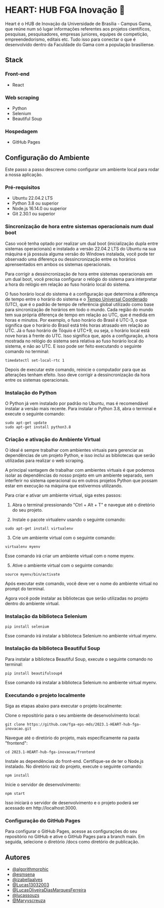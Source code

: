 
# HEART: HUB FGA Inovação :purple_heart:


Heart é o HUB de Inovação da Universidade de Brasília - Campus Gama, que reúne num só lugar informações referentes aos projetos científicos, pesquisas, pesquisadores, empresas juniores, equipes de competição, empreendedorismo, editais etc. Tudo isso para conectar o que é desenvolvido dentro da Faculdade do Gama com a população brasiliense.



## Stack 

### Front-end

- React

### Web scraping

- Python
- Selenium
- Beautiful Soup

### Hospedagem

- GitHub Pages



## Configuração do Ambiente

Este passo a passo descreve como configurar um ambiente local para rodar a nossa aplicação.

### Pré-requisitos

- Ubuntu 22.04.2 LTS
- Python 3.8 ou superior
- Node.js 16.14.0 ou superior
- Git 2.30.1 ou superior

### Sincronização de hora entre sistemas operacionais num dual boot

Caso você tenha optado por realizar um dual boot (inicialização dupla entre sistemas operacionais) e instalado a versão 22.04.2 LTS do Ubuntu na sua máquina e já possuia alguma versão do Windows instalada, você pode ter observado uma diferença ou dessincronização entre os horários aprensentados em ambos os sistemas operacionais.

Para corrigir a dessincronização de hora entre sistemas operacionais em um dual boot, você precisa configurar o relógio do sistema para interpretar a hora do relógio em relação ao fuso horário local do sistema. 

O fuso horário local do sistema é a configuração que determina a diferença de tempo entre o horário do sistema e o [Tempo Universal Coordenado](https://pt.wikipedia.org/wiki/Tempo_Universal_Coordenado) (UTC), que é o padrão de tempo de referência global utilizado como base para sincronização de horários em todo o mundo. Cada região do mundo tem sua própria diferença de tempo em relação ao UTC, que é medida em horas e minutos. Por exemplo, o fuso horário do Brasil é UTC-3, o que significa que o horário do Brasil está três horas atrasado em relação ao UTC. Já o fuso horário de Tóquio é UTC+9, ou seja, o horário local está nove horas à frente do UTC. Isso significa que, após a configuração, a hora mostrada no relógio do sistema será relativa ao fuso horário local do sistema, e não ao UTC. E isso pode ser feito executando o seguinte comando no terminal:

```
timedatectl set-local-rtc 1
```

Depois de executar este comando, reinicie o computador para que as alterações tenham efeito. Isso deve corrigir a dessincronização da hora entre os sistemas operacionais.

### Instalação do Python

O Python já vem instalado por padrão no Ubuntu, mas é recomendável instalar a versão mais recente. Para instalar o Python 3.8, abra o terminal e execute o seguinte comando:
```
sudo apt-get update
sudo apt-get install python3.8
```

### Criação e ativação do Ambiente Virtual

O ideal é sempre trabalhar com ambientes virtuais para gerenciar as dependências de um projeto Python, e isso inclui as bibliotecas que serão utilizadas para realizar o web scraping. 

A principal vantagem de trabalhar com ambientes virtuais é que podemos isolar as dependências do nosso projeto em um ambiente separado, sem interferir no sistema operacional ou em outros projetos Python que possam estar em execução na máquina que estivermos utilizando.

Para criar e ativar um ambiente virtual, siga estes passos:

1. Abra o terminal pressionando "Ctrl + Alt + T" e navegue até o diretório do seu projeto.

2. Instale o pacote virtualenv usando o seguinte comando:

```
sudo apt-get install virtualenv
```

3. Crie um ambiente virtual com o seguinte comando:

```
virtualenv myenv
```

Esse comando irá criar um ambiente virtual com o nome myenv.

5. Ative o ambiente virtual com o seguinte comando:

```
source myenv/bin/activate
```

Após executar este comando, você deve ver o nome do ambiente virtual no prompt do terminal.

Agora você pode instalar as bibliotecas que serão utilizadas no projeto dentro do ambiente virtual.

### Instalação da biblioteca Selenium

```
pip install selenium
```

Esse comando irá instalar a biblioteca Selenium no ambiente virtual myenv.


### Instalação da biblioteca Beautiful Soup

Para instalar a biblioteca Beautiful Soup, execute o seguinte comando no terminal:

```
pip install beautifulsoup4
```

Esse comando irá instalar a biblioteca Selenium no ambiente virtual myenv.


### Executando o projeto localmente

Siga as etapas abaixo para executar o projeto localmente:

Clone o repositório para o seu ambiente de desenvolvimento local:

```
git clone https://github.com/fga-eps-mds/2023.1-HEART-hub-fga-inovacao.git
```

Navegue até o diretório do projeto, mais especificamente na pasta "frontend":

```
cd 2023.1-HEART-hub-fga-inovacao/frontend
```

Instale as dependências do front-end. Certifique-se de ter o Node.js instalado. No diretório raiz do projeto, execute o seguinte comando:

```
npm install
```

Inicie o servidor de desenvolvimento:

```
npm start
```

Isso iniciará o servidor de desenvolvimento e o projeto poderá ser acessado em http://localhost:3000.


### Configuração do GitHub Pages

Para configurar o GitHub Pages, acesse as configurações do seu repositório no GitHub e ative o GitHub Pages para a branch main. Em seguida, selecione o diretório /docs como diretório de publicação.



## Autores

- [@algorithmorphic](https://github.com/algorithmorphic)
- [@esmsena](https://github.com/esmsena)
- [@izabellaalves](https://github.com/izabellaalves)
- [@Lucas13032003](https://github.com/Lucas13032003)
- [@LucasOliveiraDiasMarquesFerreira](https://github.com/LucasOliveiraDiasMarquesFerreira)
- [@lucassouzs](https://github.com/lucassouzs)
- [@Maryyscreuza](https://github.com/Maryyscreuza)


